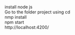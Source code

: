 install node js <br>
Go to the folder project using cd <br>
nmp install <br>
npm start <br>
http://localhost:4200/ <br>
